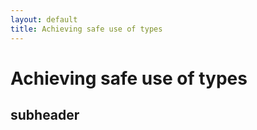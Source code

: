 ```yaml
---
layout: default
title: Achieving safe use of types
---
```


Achieving safe use of types
==================

subheader
-------------

